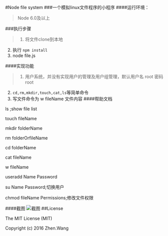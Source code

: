 #Node file system
###一个模拟linux文件程序的小程序
####运行环境：
>Node 6.0及以上

###执行步骤
>1. 将文件clone到本地
2. 执行 `npm install`
3. node file.js

####实现功能
>1. 用户系统，并没有实现用户的管理及用户组管理，默认用户名 root 密码 root
2. `cd,rm,mkdir,touch,cat,ls`等简单命令
3. 写文件命令为 w fileName  文件内容
####帮助文档

ls ;show file list

touch fileName

mkdir folderName

rm folderOrfileName

cd folderName

cat fileName

w fileName

useradd Name Password

su Name Password;切换用户

chmod fileName Permissions;修改文件权限

####截图
![截图](http://www.fddcn.cn/wp-content/uploads/2016/05/sasas-300x196.png)
##License

The MIT License (MIT)

Copyright (c) 2016 Zhen.Wang
